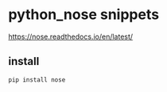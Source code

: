 # python_nose snippets

https://nose.readthedocs.io/en/latest/

## install
```bash
pip install nose
```
